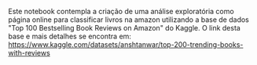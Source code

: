 Este notebook contempla a criação de uma análise exploratória como página online para classificar livros na amazon utilizando a base de dados "Top 100 Bestselling Book Reviews on Amazon" do Kaggle. O link desta base e mais detalhes se encontra em: https://www.kaggle.com/datasets/anshtanwar/top-200-trending-books-with-reviews

